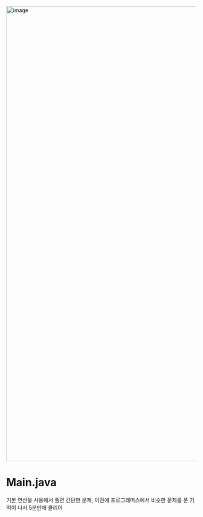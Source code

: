<img width="1201" alt="image" src="https://user-images.githubusercontent.com/48542327/91416982-1645e900-e88b-11ea-99a6-00d171d97f91.png">

# Main.java
기본 연산을 사용해서 풀면 간단한 문제,
이전에 프로그래머스에서 비슷한 문제를 푼 기억이 나서 5분만에 클리어
